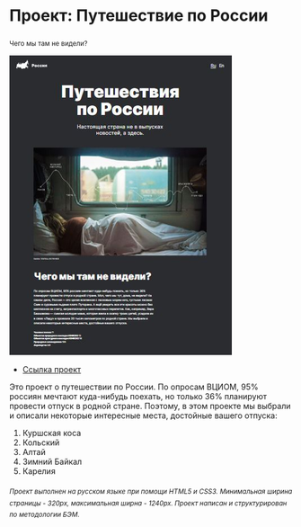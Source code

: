 # Проект: Путешествие по России
<sub>Чего мы там не видели?</sub>

![Путешествие по России](/image/%D0%BF%D1%83%D1%82%D0%B5%D1%88%D0%B5%D1%81%D1%82%D0%B2%D0%B8%D0%B5%20%D0%BF%D0%BE%20%D0%A0%D0%BE%D1%81%D1%81%D0%B8%D0%B8.JPG)

* [Ссылка проект](https://anastasiiakunstman.github.io/ruusian-travel/index.html)

Это проект о путешествии по России.
По опросам ВЦИОМ, 95% россиян мечтают куда-нибудь поехать, но только 36% планируют провести отпуск в родной стране.
Поэтому, в этом проекте мы выбрали и описали некоторые интересные места, достойные вашего отпуска:

1. Куршская коса
2. Кольский
3. Алтай
4. Зимний Байкал
5. Карелия

<sub>*Проект выполнен на русском языке при помощи HTML5 и CSS3. Минимальная ширина страницы - 320px, максимальная ширна - 1240px. Проект написан и структурирован по методологии БЭМ.*</sub>
